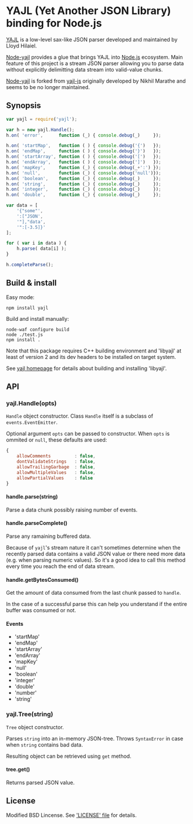 # YAJL (Yet Another JSON Library) binding for Node.js

[YAJL](http://lloyd.github.com/yajl/) is a low-level sax-like JSON parser
developed and maintained by Lloyd Hilaiel.

[Node-yajl](http://github.com/vibornoff/node-yajl) provides a glue that brings
YAJL into [Node.js](http://github.com/joyent/node) ecosystem. Main feature
of this project is a stream JSON parser allowing you to parse data
without explicitly delimitting data stream into valid-value chunks.

[Node-yajl](http://github.com/vibornoff/node-yajl) is forked from
[yajl-js](http://bitbucket.org/nikhilm/yajl-js) originally developed
by Nikhil Marathe and seems to be no longer maintained.

## Synopsis

```js
var yajl = require('yajl');

var h = new yajl.Handle();
h.on( 'error',      function (_) { console.debug(_)     });

h.on( 'startMap',   function ( ) { console.debug('{')   });
h.on( 'endMap',     function ( ) { console.debug('}')   });
h.on( 'startArray', function ( ) { console.debug('[')   });
h.on( 'endArray',   function ( ) { console.debug(']')   });
h.on( 'mapKey',     function (_) { console.debug(_+':') });
h.on( 'null',       function (_) { console.debug('null')});
h.on( 'boolean',    function (_) { console.debug(_)     });
h.on( 'string',     function (_) { console.debug(_)     });
h.on( 'integer',    function (_) { console.debug(_)     });
h.on( 'double',     function (_) { console.debug(_)     });

var data = [
    '{"some"',
    ':["JSON',
    '"],"data',
    '":[-3.5]}'
];

for ( var i in data ) {
    h.parse( data[i] );
}

h.completeParse();
```

## Build & install

Easy mode:

    npm install yajl

Build and install manually:

    node-waf configure build
    node ./test.js
    npm install .

Note that this package requires C++ building environment and 'libyajl' at least
of version 2 and its dev headers to be installed on target system.

See [yajl homepage](http://lloyd.github.com/yajl/) for details about building
and installing 'libyajl'.

## API

### yajl.Handle(opts)

`Handle` object constructor.
Class `Handle` itself is a subclass of `events.EventEmitter`.

Optional argument `opts` can be passed to constructor.
When `opts` is ommited or `null`, these defaults are used:

```js
{
    allowComments         : false,
    dontValidateStrings   : false,
    allowTrailingGarbage  : false,
    allowMultipleValues   : false,
    allowPartialValues    : false
}
```

#### handle.parse(string)

Parse a data chunk possibly raising number of events.

#### handle.parseComplete()

Parse any ramaining buffered data.

Because of `yajl`'s stream nature it can't sometimes determine when the recently
parsed data contains a valid JSON value or there need more data (e.g. when parsing numeric values).
So it's a good idea to call this method every time you reach the end of data stream.

#### handle.getBytesConsumed()

Get the amount of data consumed from the last chunk passed to `handle`.

In the case of a successful parse this can help you understand
if the entire buffer was consumed or not.

#### Events
 * 'startMap'
 * 'endMap'
 * 'startArray'
 * 'endArray'
 * 'mapKey'
 * 'null'
 * 'boolean'
 * 'integer'
 * 'double'
 * 'number'
 * 'string'

### yajl.Tree(string)

`Tree` object constructor.

Parses `string` into an in-memory JSON-tree.
Throws `SyntaxError` in case when `string` contains bad data.

Resulting object can be retrieved using `get` method.

#### tree.get()

Returns parsed JSON value.

## License

Modified BSD Lincense.
See ['LICENSE' file](http://github.com/vibornoff/node-yajl/blob/master/LICENSE)
for details.
